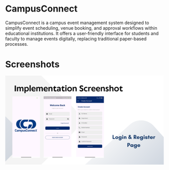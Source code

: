 # CampusConnect
CampusConnect is a campus event management system designed to simplify event scheduling, venue booking, and approval workflows within educational institutions. It offers a user-friendly interface for students and faculty to manage events digitally, replacing traditional paper-based processes.

# Screenshots

![image_alt](https://github.com/nandakishorea2004/CampusConnect/blob/c10808a5d112b77480dc77e5bf7fc1b3a38265ed/Campus%20Connect.png)

